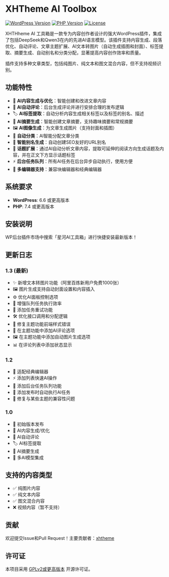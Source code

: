 # XHTheme AI Toolbox

[![WordPress Version](https://img.shields.io/badge/WordPress-6.6%2B-blue.svg)](https://wordpress.org/)
[![PHP Version](https://img.shields.io/badge/PHP-7.4%2B-green.svg)](https://www.php.net/)
[![License](https://img.shields.io/badge/License-GPLv2%2B-red.svg)](https://www.gnu.org/licenses/gpl-2.0.html)

XHTHheme AI 工具箱是一款专为内容创作者设计的强大WordPress插件，集成了包括DeepSeek和Qwen3在内的先进AI语言模型。该插件支持内容生成、段落优化、自动评论、文章主题扩展、AI文本转图片（自动生成插图和封面）、标签提取、摘要生成、自动别名和分类分配，显著提高内容创作效率和质量。

插件支持多种文章类型，包括纯图片、纯文本和图文混合内容，但不支持视频识别。

## 功能特性

- 🤖 **AI内容生成与优化**：智能创建和改进文章内容
- 💬 **AI自动评论**：后台生成评论并进行安排合理的发布逻辑
- 🏷️ **AI标签提取**：自动分析内容生成相关标签以及标签的别名、描述
- 📝 **AI摘要生成**：智能创建文章摘要，支持趣味摘要和常规摘要
- 🖼️ **AI图像生成**：为文章生成图片（支持封面和插图）
- 📂 **自动分类**：AI智能分配文章分类
- 🔗 **智能别名生成**：自动创建SEO友好的URL别名
- 🚀 **话题扩展**：通过AI自动分析文章内容，提取可延伸的阅读方向生成话题及内容，并在正文下方显示话题标签
- ⚡ **后台任务队列**：所有AI任务在后台异步自动执行，使用方便
- 📱 **多编辑器支持**：兼容块编辑器和经典编辑器

## 系统要求

- **WordPress**: 6.6 或更高版本
- **PHP**: 7.4 或更高版本

## 安装说明

WP后台插件市场中搜索「星河AI工具箱」进行快捷安装最新版本！

## 更新日志

### 1.3 (最新)
- ✨ 新增文本转图片功能（阿里百炼新用户免费1000张）
- 🖼️ 图片生成支持自动封面设置和内容插入
- ⚙️ 优化AI面板控制选项
- 🚀 增强队列任务执行效率
- 🔄 添加任务重试功能
- 🛠️ 优化接口调用和分配逻辑
- 🎨 修复主题功能前端样式错误
- 💬 在主题功能中添加AI评论选项
- 🖼️ 在主题功能中添加自动图片生成选项
- 📊 在评论列表中添加状态显示

### 1.2
- 📝 适配经典编辑器
- ⚡ 添加列表快速AI操作
- 🔄 添加后台任务队列功能
- 🤖 添加发布时自动执行AI任务
- 🔧 修复与某些主题的兼容性问题

### 1.0
- 🎉 初始版本发布
- 🤖 AI内容生成/优化
- 💬 AI自动评论
- 🏷️ AI标签提取
- 📝 AI摘要生成
- 🔌 多AI模型集成

## 支持的内容类型
- ✅ 纯图片内容
- ✅ 纯文本内容
- ✅ 图文混合内容
- ❌ 视频内容（暂不支持）

## 贡献
欢迎提交Issue和Pull Request！主要贡献者：[xhtheme](https://github.com/xhtheme)

## 许可证
本项目采用 [GPLv2或更高版本](https://www.gnu.org/licenses/gpl-2.0.html) 开源许可证。
